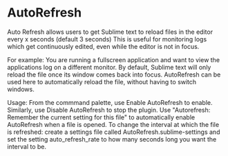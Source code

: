 # AutoRefresh
Auto Refresh allows users to get Sublime text to reload files in the editor every x seconds (default 3 seconds)
This is useful for monitoring logs which get continuously edited, even while the editor is not in focus.

For example: You are running a fullscreen application and want to view the applications log on a different monitor.
By default, Sublime text will only reload the file once its window comes back into focus. 
AutoRefresh can be used here to automatically reload the file, without having to switch windows.

Usage:
From the commmand palette, use Enable AutoRefresh to enable. Similarly, use Disable AutoRefresh to stop the plugin.
Use "Autorefresh: Remember the current setting for this file" to automatically enable AutoRefresh when a file is opened.
To change the interval at which the file is refreshed: create a settings file called AutoRefresh.sublime-settings and set the setting auto_refresh_rate to how many seconds long you want the interval to be.

